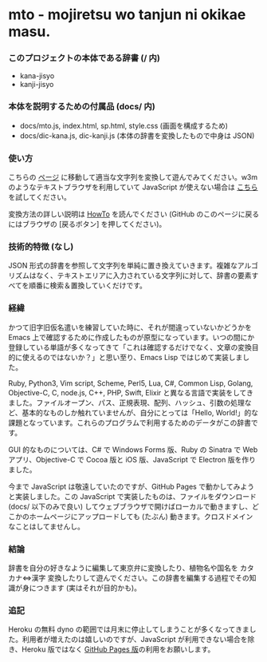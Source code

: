 # mto - mojiretsu wo tanjun ni okikae masu.

### このプロジェクトの本体である辞書 (/ 内)
- kana-jisyo
- kanji-jisyo

### 本体を説明するための付属品 (docs/ 内)
- docs/mto.js, index.html, sp.html, style.css (画面を構成するため)
- docs/dic-kana.js, dic-kanji.js (本体の辞書を変換したもので中身は JSON)

### 使い方
こちらの [ページ](https://mto.herokuapp.com/js/pc.html) に移動して適当な文字列を変換して遊んでみてください。w3m のようなテキストブラウザを利用していて JavaScript が使えない場合は [こちら](https://mto.herokuapp.com/) を試してください。

変換方法の詳しい説明は [HowTo](https://mto.herokuapp.com/howto) を読んでください (GitHub のこのページに戻るにはブラウザの [戻るボタン] を押してください)。

### 技術的特徴 (なし)
JSON 形式の辞書を参照して文字列を単純に置き換えていきます。複雑なアルゴリズムはなく、テキストエリアに入力されている文字列に対して、辞書の要素すべてを順番に検索＆置換していくだけです。

### 経緯
かつて旧字旧仮名遣いを練習していた時に、それが間違っていないかどうかを Emacs 上で確認するために作成したものが原型になっています。いつの間にか登録している単語が多くなってきて「これは確認するだけでなく、文章の変換目的に使えるのではないか？」と思い至り、Emacs Lisp ではじめて実装しました。

Ruby, Python3, Vim script, Scheme, Perl5, Lua, C#, Common Lisp, Golang, Objective-C, C, node.js, C++, PHP, Swift, Elixir と異なる言語で実装をしてきました。ファイルオープン、パス、正規表現、配列、ハッシュ、引数の処理など、基本的なものしか触れていませんが、自分にとっては「Hello, World!」的な課題となっています。これらのプログラムで利用するためのデータがこの辞書です。

GUI 的なものについては、C# で Windows Forms 版、Ruby の Sinatra で Web アプリ、Objective-C で Cocoa 版と iOS 版、JavaScript で Electron 版を作りました。

今まで JavaScript は敬遠していたのですが、GitHub Pages で動かしてみようと実装しました。この JavaScript で実装したものは、ファイルをダウンロード (docs/ 以下のみで良い) してウェブブラウザで開けばローカルで動きますし、どこかのホームページにアップロードしても (たぶん) 動きます。クロスドメインなことはしてませんし。

### 結論
辞書を自分の好きなように編集して東京弁に変換したり、植物名や国名を カタカナ⇔漢字 変換したりして遊んでください。この辞書を編集する過程でその知識が身につきます (実はそれが目的かも)。

### 追記
Heroku の無料 dyno の範囲では月末に停止してしまうことが多くなってきました。利用者が増えたのは嬉しいのですが、JavaScript が利用できない場合を除き、Heroku 版ではなく [GitHub Pages 版](https://uakms.github.io/mto/)の利用をお願いします。
